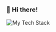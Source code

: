 <h3 align="left">👋 Hi there!</h3>

<img src="https://github-readme-tech-stack.vercel.app/api/cards?lineCount=5&line1=html5,html5,6b4985;CSS3,CSS3,1572B6;SASS,SASS,CC6699;Bootstrap,Bootstrap,7952B3;&line2=JavaScript,JS,F7DF1E;jQuery,jQuery,0769AD;React,React,61DAFB;&line3=npm,npm,CB3837;Node.js,Node.js,339933;&line4=C%20Sharp,C%20Sharp,239120;Unity,Unity,FFFFFF;&line5=Python,Python,3776AB;" alt="My Tech Stack" />
